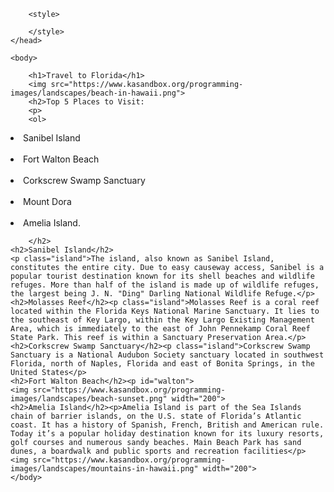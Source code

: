 <!DOCTYPE html>
<html>
    <head>
      <link rel="stylesheet" href="styles.css">
        <meta charset="utf-8">
        <title>Project: Travel webpage</title>
        
        <style>
            
        </style>
    </head>
    
    <body>
    
        <h1>Travel to Florida</h1>
        <img src="https://www.kasandbox.org/programming-images/landscapes/beach-in-hawaii.png">  
        <h2>Top 5 Places to Visit:
        <p>
        <ol>
    
<li>Sanibel Island</li><br>
<li>Fort Walton Beach</li><br>
<li>Corkscrew Swamp Sanctuary</li><br>
<li>Mount Dora</li> <br>
<li>Amelia Island.</li>
        </ol>
            
        </h2>
    <h2>Sanibel Island</h2>
    <p class="island">The island, also known as Sanibel Island, constitutes the entire city. Due to easy causeway access, Sanibel is a popular tourist destination known for its shell beaches and wildlife refuges. More than half of the island is made up of wildlife refuges, the largest being J. N. "Ding" Darling National Wildlife Refuge.</p>
    <h2>Molasses Reef</h2><p class="island">Molasses Reef is a coral reef located within the Florida Keys National Marine Sanctuary. It lies to the southeast of Key Largo, within the Key Largo Existing Management Area, which is immediately to the east of John Pennekamp Coral Reef State Park. This reef is within a Sanctuary Preservation Area.</p>
    <h2>Corkscrew Swamp Sanctuary</h2><p class="island">Corkscrew Swamp Sanctuary is a National Audubon Society sanctuary located in southwest Florida, north of Naples, Florida and east of Bonita Springs, in the United States</p>
    <h2>Fort Walton Beach</h2><p id="walton">
    <img src="https://www.kasandbox.org/programming-images/landscapes/beach-sunset.png" width="200">
    <h2>Amelia Island</h2><p>Amelia Island is part of the Sea Islands chain of barrier islands, on the U.S. state of Florida’s Atlantic coast. It has a history of Spanish, French, British and American rule. Today it’s a popular holiday destination known for its luxury resorts, golf courses and numerous sandy beaches. Main Beach Park has sand dunes, a boardwalk and public sports and recreation facilities</p>
    <img src="https://www.kasandbox.org/programming-images/landscapes/mountains-in-hawaii.png" width="200">
    </body>
</html>
